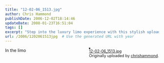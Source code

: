 ```yaml
---
title: "12-02-06_1513.jpg"
author: Chris Hammond
publishDate: 2006-12-02T18:14:46
updateDate: 2008-01-23T16:51:04
tags: []
excerpt: "Step into the luxury limo experience with this stylish upload by chrishammond captured on 12-02-06. Travel in style!"
url: /2006/1202061513jpg  # Use the generated URL with year
---
```

<div style="float: right; margin-left: 10px; margin-bottom: 10px;">  <a href="https://www.flickr.com/photos/chammond/312340144/" title="photo sharing"><img src="https://static.flickr.com/103/312340144_56f87ecb85.jpg" alt="" style="border: solid 2px #000000;" /></a>  <br />  <span style="font-size: 0.9em; margin-top: 0px;">   <a href="https://www.flickr.com/photos/chammond/312340144/">12-02-06_1513.jpg</a>   <br />   Originally uploaded by <a href="https://www.flickr.com/people/chammond/">chrishammond</a>.  </span> </div> In the limo <br clear="all" />

